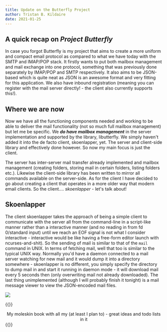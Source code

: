 ```yaml
---
title: Update on the Butterfly Project 
author: Tristan B. Kildaire
date: 2021-01-25
---
```


## A quick recap on _Project Butterfly_

In case you forgot Butterfly is my project that aims to create a more uniform and compact email protocol as compared to what we have today with the SMTP and IMAP/POP stack. It firstly wants to put both mailbox management and mail exchange into one protocol, something that was previously done separately by IMAP/POP and SMTP respectively. It also aims to be JSON-based which is quite neat as JSON is an awesome format and very fitting for this application. We also have inbound registration (meaning you can register with the mail server directly! - the client also currently supports this!).

## Where we are now

Now we have all the functioning components needed and working to be able to deliver the mail functionality (not so much full mailbox management) but let me be specific. We _**do have mailbox management**_ in the server implementation and supported by the library, libutterfly. We simply haven't added it into the de facto client, skoenlapper, yet. The server and client-side library and effectively done however. So now my main focus is just the client.

The server has inter-server mail transfer already implemented and mailbox management (creating folders, storing mail in certain folders, listing folders etc.). Likewise the client-side library has been written to mirror all commands available on the server-side. As for the client I have decided to go about creating a client that operates in a more older way that modern email clients. So the client.... _skoenlapper_ - let's talk about!

## Skoenlapper

The client skoenlapper takes the approach of being a simple client to communicate with the server all from the command-line in a script-like manner rather than a interactive manner (and no reading in from fd 0/standard input) until we reach an EOF signal is not what I consider interactive - interactive would be like having a free-form editor launch with ncurses-and-shit). So the sending of mail is similar to that of the `mail` command in UNIX. In terms of fetching mail, well that too is similar to the typical UNIX way. Normally you'd have a daemon connected to a mail server watching for new mail and it would dump it into a directory somewhere - skoenlapper is no different, you simply specify the directory to dump mail in and start it running in daemon mode - it will download mail every 5 seconds then (only overwriting mail not already downloaded). The last thing unimplemented (although I will probably finish it tonight) is a mail message viewer to view the JSON-encoded mail files.

![](/img/butterfly_update/todo_list.png)

{{<bruh>}}
<center>
My moleskin book with all my (at least I plan to) - great ideas and todo lists in it
</center>
{{</bruh>}}